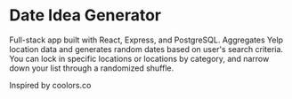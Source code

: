 # Date Idea Generator
Full-stack app built with React, Express, and PostgreSQL. Aggregates Yelp location data and generates random dates based on user's search criteria.
You can lock in specific locations or locations by category, and narrow down your list through a randomized shuffle.

Inspired by coolors.co
